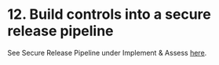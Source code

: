 # 12. Build controls into a secure release pipeline

See Secure Release Pipeline under Implement & Assess [here](implement-assess.md).
